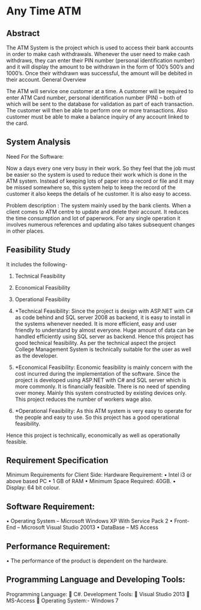 # Any Time ATM

## Abstract

The ATM System is the project which is used to access their bank accounts in order to make cash withdrawals. Whenever the user need to make cash withdraws, they can enter their PIN number (personal identification number) and it will display the amount to be withdrawn in the form of 100’s 500’s and 1000’s. Once their withdrawn was successful, the amount will be debited in their account.
General Overview

The ATM will service one customer at a time. A customer will be required to enter ATM Card number, personal identification number (PIN) – both of which will be sent to the database for validation as part of each transaction. The customer will then be able to perform one or more transactions. Also customer must be able to make a balance inquiry of any account linked to the card.

## System Analysis

Need For the Software:

Now a days every one very busy in their work.  So they feel that the job must be easier so the system is used to reduce their work which is done in the ATM system.  Instead of keeping lots of paper into a record or file and it may be missed somewhere so, this system help to keep the record of the customer it also keeps the details of he customer.  It is also easy to access.

Problem description :
The system mainly used by the bank clients.  When a client comes to ATM centre to update and delete their account.  It reduces the time consumption and lot of paperwork.  For any single operation it involves numerous references and updating also takes subsequent changes in other places.




## Feasibility Study

It includes the following-
1)	Technical Feasibility
2)	Economical Feasibility
3)	Operational Feasibility


1)	*Technical Feasibility:
Since the project is design with ASP.NET with C# as code behind and SQL server 2008 as backend, it is easy to install in the systems whenever needed. It is more efficient, easy and user friendly to understand by almost everyone. Huge amount of data can be handled efficiently using SQL server as backend. Hence this project has good technical feasibility. As per the technical aspect the project College Management System is technically suitable for the user as well as the developer.





2)	*Economical Feasibility:
Economic feasibility is mainly concern with the cost incurred during the implementation of the software. Since the project is developed using ASP.NET with C# and SQL server which is more commonly. It is financially feasible.  There is no need of spending over money.  Mainly this system constructed by existing devices only.  This project reduces the number of workers wage also.


3)	*Operational Feasibility:
As this ATM system is very easy to operate for the people and easy to use. So this project has a good operational feasibility.

Hence this project is technically, economically as well as operationally feasible.


## Requirement Specification

Minimum Requirements for Client Side:
Hardware Requirement:
•	Intel i3 or above based PC
•	1 GB of RAM
•	Minimum Space Required: 40GB.
•	Display: 64 bit colour.

## Software Requirement:
•	Operating System                   – Microsoft Windows XP With Service Pack 2
•	Front-End                                – Microsoft Visual Studio 20013
•	DataBase                                  – MS Access

## Performance Requirement:
•	The performance of the product is dependent on the hardware.





## Programming Language and Developing Tools:

Programming Language:
	C#.
Development Tools:
	Visual Studio 2013
	MS-Access
	Operating System:- Windows 7
